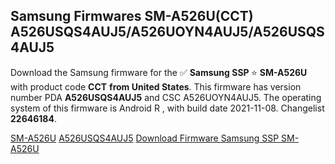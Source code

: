 <h2>Samsung Firmwares SM-A526U(CCT) A526USQS4AUJ5/A526UOYN4AUJ5/A526USQS4AUJ5</h2>
Download the Samsung firmware for the ✅ <strong>Samsung SSP </strong> ⭐ <strong>SM-A526U</strong> with product code <strong>CCT</strong> <strong> from United States</strong>. This firmware has version number PDA <strong>A526USQS4AUJ5</strong> and CSC A526UOYN4AUJ5. The operating system of this firmware is Android R , with build date 2021-11-08. Changelist <strong>22646184</strong>.


[SM-A526U](https://samfirm.shop/samsung/model/SM-A526U)
[A526USQS4AUJ5](https://samfirm.shop/samsung/pda/A526USQS4AUJ5)
[Download Firmware Samsung SSP SM-A526U](https://samfirm.shop/samsung/firmware/472411)
